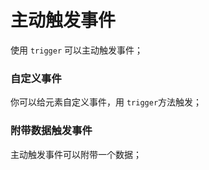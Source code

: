 # 主动触发事件

使用 `trigger` 可以主动触发事件；

<code-run show-code="top">
    <template>
        <codehead>
            <script src="https://cdn.jsdelivr.net/gh/kirakiray/ofa.js@3.0.13/dist/ofa.js"></script>
        </codehead>
        <button id="btn">Click Me!</button>
        <script>
            let count = 0;
            $("#btn").on("click", () => {
                count = count + 1;
                $("#btn").text = "click count " + count;
            });
            // 每秒主动触发一次 click 事件
            setInterval(()=>{
                $("#btn").trigger("click");
            },1000);
        </script>
    </template>
</code-run>

### 自定义事件

你可以给元素自定义事件，用 `trigger`方法触发；

<code-run show-code="top">
    <template>
        <codehead>
            <script src="https://cdn.jsdelivr.net/gh/kirakiray/ofa.js@3.0.13/dist/ofa.js"></script>
        </codehead>
        <button id="btn">Click Me!</button>
        <script>
            let count = 0;
            // 监听 haha 事件
            $("#btn").on("haha", () => {
                count = count + 1;
                $("#btn").text = "haha count " + count;
            });
            // 点击按钮后，主动触发两次 haha 事件
            $("#btn").on("click", () => {
                $("#btn").trigger("haha");
                $("#btn").trigger("haha");
            });
        </script>
    </template>
</code-run>

### 附带数据触发事件

主动触发事件可以附带一个数据；

<code-run show-code="top">
    <template>
        <codehead>
            <script src="https://cdn.jsdelivr.net/gh/kirakiray/ofa.js@3.0.13/dist/ofa.js"></script>
        </codehead>
        <button id="btn">Click Me!</button>
        <script>
            $("#btn").on("haha", e => {
                $("#btn").text = "haha count " + e.data.num;
            });
            let count = 0;
            $("#btn").on("click", () => {
                $("#btn").trigger("haha",{
                    num: ++count
                });
            });
        </script>
    </template>
</code-run>